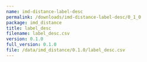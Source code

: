 ```yaml
---
name: imd-distance-label-desc
permalink: /downloads/imd-distance-label-desc/0_1_0
package: imd_distance
title: label_desc
filename: label_desc.csv
version: 0.1.0
full_version: 0.1.0
file: /data/imd_distance/0.1.0/label_desc.csv
---
```

